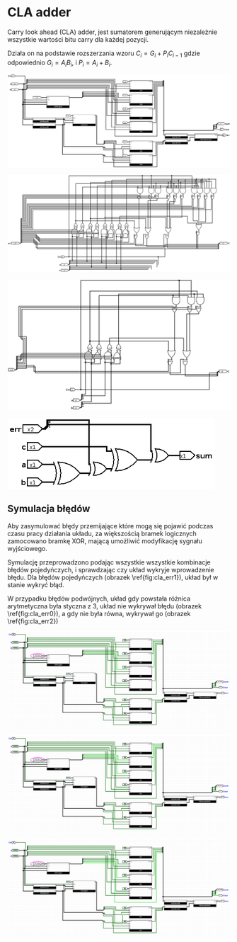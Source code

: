 # CLA adder

Carry look ahead (CLA) adder, jest sumatorem generującym niezależnie wszystkie 
wartości bitu carry dla każdej pozycji.

Działa on na podstawie rozszerzania wzoru $C_i = G_i + P_i C_{i-1}$ gdzie odpowiednio
$G_i = A_i B_i$, i $P_i = A_i + B_i$.

![Schemat 4 bitowego sumatora CLA zabezpieczonego kodami resztowymi, używa \ref{fig:cla_gen4}, \ref{fig:cla_gen2}, \ref{fig:cla_unit} \label{fig:cla_main}](assets/cla_main.png)

![Schemat 4 bitowego generatora carry \label{fig:cla_gen4}](assets/cla_gen4.png)

![Schemat 2 bitowego generatora carry \label{fig:cla_gen2}](assets/cla_gen2.png)

![Jedno ogniwo sumatora CLA, z możliwością wprowadzania błędów \label{fig:cla_unit}](assets/cla.png)

## Symulacja błędów

Aby zasymulować błędy przemijające które mogą się pojawić podczas czasu pracy działania układu,
za większością bramek logicznych zamocowano bramkę XOR, 
mającą umożliwić modyfikację sygnału wyjściowego.

Symulację przeprowadzono podając wszystkie wszystkie kombinacje błędów pojedyńczych, i sprawdzając 
czy układ wykryje wprowadzenie błędu.
Dla błędów pojedyńczych (obrazek \ref{fig:cla_err1}), układ był w stanie wykryć błąd.

W przypadku błędów podwójnych, układ gdy powstała różnica arytmetyczna była styczna z 3, 
układ nie wykrywał błędu (obrazek \ref{fig:cla_err0}), a gdy nie była równa, wykrywał 
go (obrazek \ref{fig:cla_err2})

![Układ CLA z wprowadzonym błędem pojedyńczym \label{fig:cla_err1}](assets/cla_err_1.png)

![Układ CLA z wprowadzonym błędem podwójnym, różnica styczna z 3 \label{fig:cla_err0}](assets/cla_err_0.png)

![Układ CLA z wprowadzonym błędem podwójnym, różnica niestyczna z 3 \label{fig:cla_err2}](assets/cla_err_2.png)
